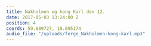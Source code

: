 ```yaml
---
title: Nakholmen og kong Karl den 12.
date: 2017-05-03 13:24:00 Z
position: 4
coords: 59.889727, 10.695174
audio_file: "/uploads/ferge_Nakholmen-kong-karl.mp3"
---
```


